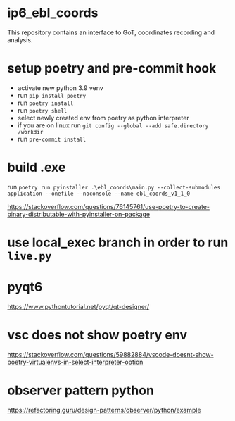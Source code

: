 # ip6_ebl_coords
This repository contains an interface to GoT, coordinates recording and analysis.

# setup poetry and pre-commit hook
- activate new python 3.9 venv
- run `pip install poetry`
- run `poetry install`
- run `poetry shell`
- select newly created env from poetry as python interpreter
- if you are on linux run `git config --global --add safe.directory /workdir`
- run `pre-commit install`

# build .exe
run `poetry run pyinstaller .\ebl_coords\main.py --collect-submodules application --onefile --noconsole --name ebl_coords_v1_1_0`

https://stackoverflow.com/questions/76145761/use-poetry-to-create-binary-distributable-with-pyinstaller-on-package

# use local_exec branch in order to run `live.py`

# pyqt6
https://www.pythontutorial.net/pyqt/qt-designer/

# vsc does not show poetry env
https://stackoverflow.com/questions/59882884/vscode-doesnt-show-poetry-virtualenvs-in-select-interpreter-option

# observer pattern python
https://refactoring.guru/design-patterns/observer/python/example
